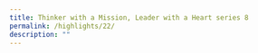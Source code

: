 ```yaml
---
title: Thinker with a Mission, Leader with a Heart series 8
permalink: /highlights/22/
description: ""
---
```

